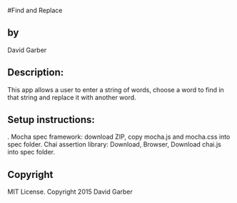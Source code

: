 #Find and Replace
<h2>by</h2>
David Garber

<h2>Description:</h2>
This app allows a user to enter a string of words, choose a word to find in that
string and replace it with another word.

<h2>Setup instructions:</h2>.
Mocha spec framework: download ZIP, copy mocha.js and mocha.css into spec folder.
Chai assertion library: Download, Browser, Download chai.js into spec folder.


<h2>Copyright</h2>
 MIT License. Copyright 2015 David Garber
